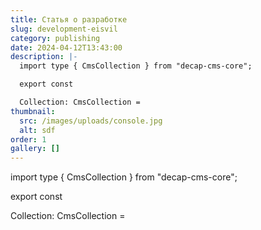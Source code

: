 ```yaml
---
title: Статья о разработке
slug: development-eisvil
category: publishing
date: 2024-04-12T13:43:00
description: |-
  import type { CmsCollection } from "decap-cms-core";

  export const 

  Collection: CmsCollection =
thumbnail:
  src: /images/uploads/console.jpg
  alt: sdf
order: 1
gallery: []
---
```


import type { CmsCollection } from "decap-cms-core";

export const

Collection: CmsCollection =
